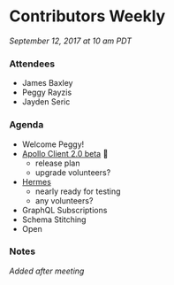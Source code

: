 # Contributors Weekly

*September 12, 2017 at 10 am PDT*

### Attendees
- James Baxley
- Peggy Rayzis
- Jayden Seric

### Agenda
- Welcome Peggy!
- [Apollo Client 2.0 beta](https://github.com/apollographql/apollo-client/pull/1941) :tada:
  - release plan
  - upgrade volunteers?
- [Hermes](https://github.com/convoyinc/apollo-cache-hermes/pull/130)
  - nearly ready for testing
  - any volunteers?
- GraphQL Subscriptions
- Schema Stitching
- Open

### Notes
*Added after meeting*
